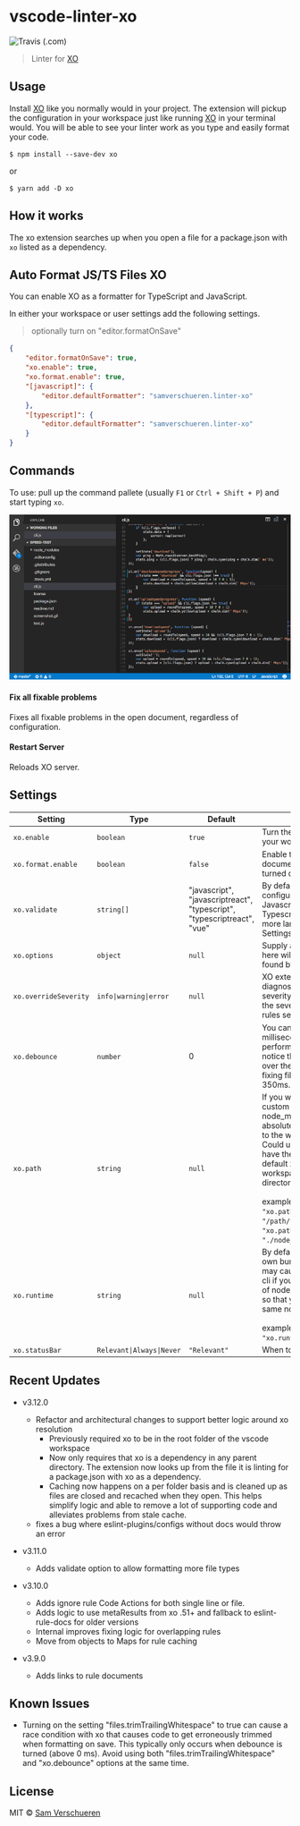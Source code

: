 # vscode-linter-xo

![Travis (.com)](https://img.shields.io/travis/com/xojs/vscode-linter-xo)

> Linter for [XO](https://github.com/sindresorhus/xo)

## Usage

Install [XO](https://github.com/sindresorhus/xo) like you normally would in your project. The extension will pickup the configuration in your workspace just like running [XO](https://github.com/sindresorhus/xo) in your terminal would. You will be able to see your linter work as you type and easily format your code.

```shell
$ npm install --save-dev xo
```

or

```shell
$ yarn add -D xo
```

## How it works

The xo extension searches up when you open a file for a package.json with `xo` listed as a dependency.

## Auto Format JS/TS Files XO

You can enable XO as a formatter for TypeScript and JavaScript.

In either your workspace or user settings add the following settings.

> optionally turn on "editor.formatOnSave"

```json
{
	"editor.formatOnSave": true,
	"xo.enable": true,
	"xo.format.enable": true,
	"[javascript]": {
		"editor.defaultFormatter": "samverschueren.linter-xo"
	},
	"[typescript]": {
		"editor.defaultFormatter": "samverschueren.linter-xo"
	}
}
```

## Commands

To use: pull up the command pallete (usually `F1` or `Ctrl + Shift + P`) and start typing `xo`.

![](media/fix.gif)

#### Fix all fixable problems

Fixes all fixable problems in the open document, regardless of configuration.

#### Restart Server

Reloads XO server.

## Settings

| Setting               | Type                      | Default                                                                                         | Description                                                                                                                                                                                                                                                                                                                                                                                                                                            |
| --------------------- | ------------------------- | ----------------------------------------------------------------------------------------------- | ------------------------------------------------------------------------------------------------------------------------------------------------------------------------------------------------------------------------------------------------------------------------------------------------------------------------------------------------------------------------------------------------------------------------------------------------------ |
| `xo.enable`           | `boolean`                 | `true`                                                                                          | Turn the `xo` extension on and off in your workspace                                                                                                                                                                                                                                                                                                                                                                                                   |
| `xo.format.enable`    | `boolean`                 | `false`                                                                                         | Enable the `xo` extension to format documents. Requires `xo.enable` to be turned on.                                                                                                                                                                                                                                                                                                                                                                   |
| `xo.validate`         | `string[]`                | "javascript", <br/> "javascriptreact", <br/> "typescript", <br/> "typescriptreact", <br/> "vue" | By default, the XO extension is configured to activate for Javascript, Javascript + React, Typescript, and Typescript + React. You may add more languages in the VS Code Settings.                                                                                                                                                                                                                                                                     |
| `xo.options`          | `object`                  | `null`                                                                                          | Supply any [xo option](https://github.com/xojs/xo#config). The options set here will override any configurations found by `xo` in your local workspace                                                                                                                                                                                                                                                                                                 |
| `xo.overrideSeverity` | `info\|warning\|error`    | `null`                                                                                          | XO extension will report all diagnostics in VSCode as the desired severity type. By default `xo` reports the severity type based on the linting rules set up in the local workspace                                                                                                                                                                                                                                                                    |
| `xo.debounce`         | `number`                  | 0                                                                                               | You can adjust a debounce (in milliseconds) that helps optimize performance for large files. If you notice that lint results are jumping all over the place, or a long delay in fixing files, turn this up. The max is 350ms.                                                                                                                                                                                                                          |
| `xo.path`             | `string`                  | `null`                                                                                          | If you want to resolve xo from a custom path - such as a global node_modules folder, supply an absolute or relative path (with respect to the workspace folder directory). Could use with Deno, yarn pnp, or to have the xo library lint itself. By default xo is resolved from the workspace folders node_modules directory. <br/><br/>examples:<br/>`"xo.path": "/path/to/node_modules/xo/index.js"` <br/> `"xo.path": "./node_modules/xo/index.js"` |
| `xo.runtime`          | `string`                  | `null`                                                                                          | By default, VSCode starts xo with its own bundled nodejs version. This may cause different results from the cli if you are using a different version of node. You can set a runtime path so that you are always using the same node version. <br/><br/>example:<br/>`"xo.runtime": "/usr/local/bin/node"`                                                                                                                                              |
| `xo.statusBar`        | `Relevant\|Always\|Never` | `"Relevant"`                                                                                    | When to show the status bar icon.                                                                                                                                                                                                                                                                                                                                                                                                                      |

## Recent Updates

- v3.12.0

  - Refactor and architectural changes to support better logic around xo resolution
    - Previously required xo to be in the root folder of the vscode workspace
    - Now only requires that xo is a dependency in any parent directory. The extension now looks up from the file it is linting for a package.json with xo as a dependency.
    - Caching now happens on a per folder basis and is cleaned up as files are closed and recached when they open. This helps simplify logic and able to remove a lot of supporting code and alleviates problems from stale cache.
  - fixes a bug where eslint-plugins/configs without docs would throw an error

- v3.11.0

  - Adds validate option to allow formatting more file types

- v3.10.0

  - Adds ignore rule Code Actions for both single line or file.
  - Adds logic to use metaResults from xo .51+ and fallback to eslint-rule-docs for older versions
  - Internal improves fixing logic for overlapping rules
  - Move from objects to Maps for rule caching

- v3.9.0

  - Adds links to rule documents

## Known Issues

- Turning on the setting "files.trimTrailingWhitespace" to true can cause a race condition with xo that causes code to get erroneously trimmed when formatting on save. This typically only occurs when debounce is turned (above 0 ms). Avoid using both "files.trimTrailingWhitespace" and "xo.debounce" options at the same time.

## License

MIT © [Sam Verschueren](http://github.com/SamVerschueren)
